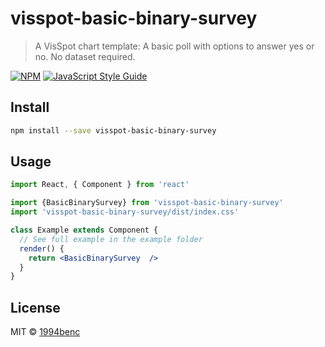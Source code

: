 # visspot-basic-binary-survey

> A VisSpot chart template: A basic poll with options to answer yes or no. No dataset required. 

[![NPM](https://img.shields.io/npm/v/visspot-basic-binary-survey.svg)](https://www.npmjs.com/package/visspot-basic-binary-survey) [![JavaScript Style Guide](https://img.shields.io/badge/code_style-standard-brightgreen.svg)](https://standardjs.com)

## Install

```bash
npm install --save visspot-basic-binary-survey
```

## Usage

```jsx
import React, { Component } from 'react'

import {BasicBinarySurvey} from 'visspot-basic-binary-survey'
import 'visspot-basic-binary-survey/dist/index.css'

class Example extends Component {
  // See full example in the example folder
  render() {
    return <BasicBinarySurvey  />
  }
}
```

## License

MIT © [1994benc](https://github.com/1994benc)
